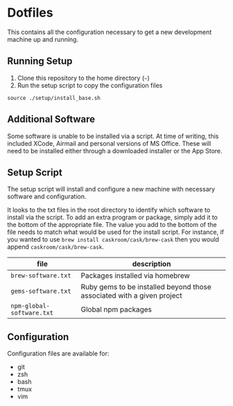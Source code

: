 # Dotfiles
This contains all the configuration necessary to get a new development machine up and running.

## Running Setup
1. Clone this repository to the home directory (`~`)
2. Run the setup script to copy the configuration files
```
source ./setup/install_base.sh
```
## Additional Software
Some software is unable to be installed via a script.  At time of writing, this included XCode, Airmail and personal versions of MS Office.  These will need to be installed either through a downloaded installer or the App Store.

## Setup Script
The setup script will install and configure a new machine with necessary software and configuration.

It looks to the txt files in the root directory to identify which software to install via the script.  To add an extra program or package, simply add it to the bottom of the appropriate file.  The value you add to the bottom of the file needs to match what would be used for the install script.  For instance, if you wanted to use `brew install caskroom/cask/brew-cask` then you would append `caskroom/cask/brew-cask`.

| file                      | description                                                            |
|---------------------------|------------------------------------------------------------------------|
| `brew-software.txt`       | Packages installed via homebrew                                        |
| `gems-software.txt`       | Ruby gems to be installed beyond those associated with a given project |
| `npm-global-software.txt` | Global npm packages                                                    |


## Configuration
Configuration files are available for:

- git
- zsh
- bash
- tmux
- vim
